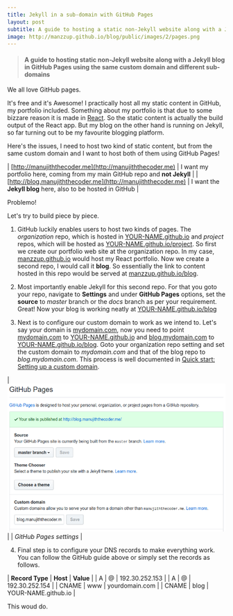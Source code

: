 ```yaml
---
title: Jekyll in a sub-domain with GitHub Pages
layout: post
subtitle: A guide to hosting a static non-Jekyll website along with a Jekyll blog in GitHub Pages using the same custom domain and different sub-domains
image: http://manzzup.github.io/blog/public/images/2/pages.png
---
```


> #### A guide to hosting static non-Jekyll website along with a Jekyll blog in GitHub Pages using the same custom domain and different sub-domains

We all love GitHub pages.

It's free and it's Awesome! 
I practically host all my static content in GitHub, my portfolio included. Something about my portfolio is that due to some bizzare reason it is made in [React](https://reactjs.org/). So the static content is actually the build output of the React app. But my blog on the other hand is running on Jekyll, so far turning out to be my favourite blogging platform.

Here's  the issues, I need to host two kind of static content, but from the same custom domain and I want to host both of them using GitHub Pages!

| [http://manujiththecoder.me](http://manujiththecoder.me) | I want my portfolio here, coming from my main GitHub repo and **not Jekyll**  |
| [http://blog.manujiththecoder.me](http://manujiththecoder.me) | I want the **Jekyll blog** here, also to be hosted in GitHub |

Problemo!

Let's try to build piece by piece.

1) GitHub luckily enables users to host two kinds of pages. The *organization* repo, which is hosted in [YOUR-NAME.github.io](YOUR-NAME.github.io) and *project* repos, which will be hosted as [YOUR-NAME.github.io/project](YOUR-NAME.github.io/project). So first we create our portfolio web site at the organization repo. In my case, [manzzup.github.io](manzzup.github.io) would host my React portfolio. Now we create a second repo, I would call it **blog**. So essentially the link to content hosted in this repo would be served at [manzzup.github.io/blog](manzzup.github.io/blog).

2) Most importantly enable Jekyll for this second repo. For that you goto your repo, navigate to **Settings** and under **GitHub Pages** options, set the **source** to *master* branch or the *docs* branch as per your requirement. Great! Now your blog is working neatly at [YOUR-NAME.github.io/blog](YOUR-NAME.github.io/blog)

3) Next is to configure our custom domain to work as we intend to. Let's say your domain is [mydomain.com](mydomain.com), now you need to point [mydomain.com](mydomain.com) to [YOUR-NAME.github.io](YOUR-NAME.github.io) and [blog.mydomain.com](blog.mydomain.com) to [YOUR-NAME.github.io/blog](YOUR-NAME.github.io/blog).  Goto your organization repo setting and set the custom domain to *mydomain.com* and that of the blog repo to *blog.mydomain.com*. This process is well documented in [Quick start: Setting up a custom domain](https://help.github.com/articles/quick-start-setting-up-a-custom-domain/).

| ![GitHub Pages settings](/public/images/2/pages.png) |
| *GitHub Pages settings* |

4)  Final step is to configure your DNS records to make everything work. You can follow the GitHub guide above or simply set the records as follows.

| **Record Type** | **Host** | **Value** |
| A | @ | 192.30.252.153 |
| A | @ | 192.30.252.154 |
| CNAME | www | yourdomain.com |
| CNAME | blog | YOUR-NAME.github.io |

This woud do.